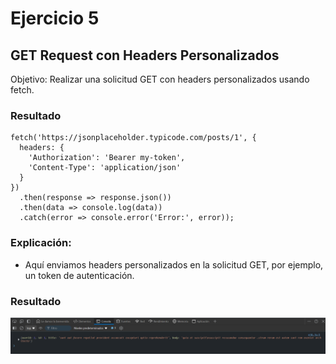 # Ejercicio 5
## GET Request con Headers Personalizados
Objetivo: Realizar una solicitud GET con headers personalizados usando fetch.

### Resultado

```
fetch('https://jsonplaceholder.typicode.com/posts/1', {
  headers: {
    'Authorization': 'Bearer my-token',
    'Content-Type': 'application/json'
  }
})
  .then(response => response.json())
  .then(data => console.log(data))
  .catch(error => console.error('Error:', error));
```

### Explicación:
- Aquí enviamos headers personalizados en la solicitud GET, por ejemplo, un token de autenticación.

### Resultado

![Texto alternativo](../../src/Ejercicio21res.png "Respuesta del codigo ejemplo")
